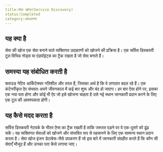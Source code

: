 ```yaml
---
title:सेवा खोज(Service Discovery)
status:Completed
category:अवधारणा
---
```


## यह क्या है

सेवा की खोज एक सेवा बनाने वाले व्यक्तिगत उदाहरणों को खोजने की प्रक्रिया है। एक सर्विस डिस्कवरी टूल विभिन्न नोड्स या एंडपॉइंट्स का ट्रैक रखता है जो सेवा बनाते हैं।

## समस्या यह संबोधित करती है

क्लाउड नेटिव आर्किटेक्चर गतिशील और तरल हैं, जिसका अर्थ है कि वे लगातार बदल रहे हैं। एक कंटेनरीकृत ऐप संभवतः अपने जीवनकाल में कई बार शुरू और बंद हो जाएगा। हर बार ऐसा होने पर, इसका एक नया पता होगा और कोई भी ऐप जो इसे खोजना चाहता है उसे नई स्थान जानकारी प्रदान करने के लिए एक टूल की आवश्यकता होगी।

## यह कैसे मदद करता है

सर्विस डिस्कवरी नेटवर्क के भीतर ऐप्स का ट्रैक रखती है ताकि जरूरत पड़ने पर वे एक-दूसरे को ढूंढ सकें। यह व्यक्तिगत सेवाओं को खोजने और संभावित रूप से पहचानने के लिए एक सामान्य स्थान प्रदान करता है। सेवा खोज इंजन डेटाबेस-जैसे उपकरण हैं जो इस बारे में जानकारी संग्रहीत करते हैं कि कौन सी सेवाएँ मौजूद हैं और उनका पता कैसे लगाया जाए।
